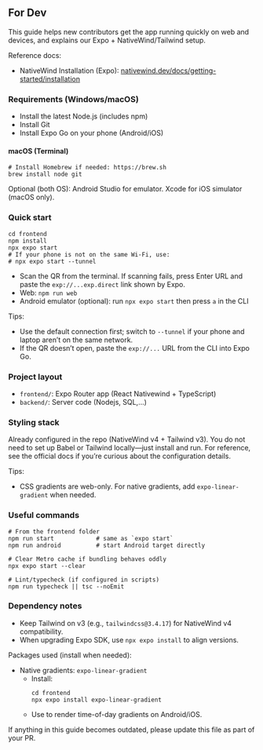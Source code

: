 ## For Dev

This guide helps new contributors get the app running quickly on web and devices, and explains our Expo + NativeWind/Tailwind setup.

Reference docs:
- NativeWind Installation (Expo): [nativewind.dev/docs/getting-started/installation](https://www.nativewind.dev/docs/getting-started/installation)

### Requirements (Windows/macOS)
- Install the latest Node.js (includes npm)
- Install Git
- Install Expo Go on your phone (Android/iOS)

#### macOS (Terminal)
```
# Install Homebrew if needed: https://brew.sh
brew install node git
```

Optional (both OS): Android Studio for emulator. Xcode for iOS simulator (macOS only).

### Quick start
```
cd frontend
npm install
npx expo start
# If your phone is not on the same Wi‑Fi, use:
# npx expo start --tunnel
```

- Scan the QR from the terminal. If scanning fails, press Enter URL and paste the `exp://...exp.direct` link shown by Expo.
- Web: `npm run web`
- Android emulator (optional): run `npx expo start` then press `a` in the CLI

Tips:
- Use the default connection first; switch to `--tunnel` if your phone and laptop aren’t on the same network.
- If the QR doesn’t open, paste the `exp://...` URL from the CLI into Expo Go.

### Project layout
- `frontend/`: Expo Router app (React Nativewind + TypeScript)
- `backend/`: Server code (Nodejs, SQL,...)
### Styling stack
Already configured in the repo (NativeWind v4 + Tailwind v3). You do not need to set up Babel or Tailwind locally—just install and run. For reference, see the official docs if you’re curious about the configuration details.

Tips:
- CSS gradients are web-only. For native gradients, add `expo-linear-gradient` when needed.

### Useful commands
```
# From the frontend folder
npm run start            # same as `expo start`
npm run android          # start Android target directly

# Clear Metro cache if bundling behaves oddly
npx expo start --clear

# Lint/typecheck (if configured in scripts)
npm run typecheck || tsc --noEmit
```

### Dependency notes
- Keep Tailwind on v3 (e.g., `tailwindcss@3.4.17`) for NativeWind v4 compatibility.
- When upgrading Expo SDK, use `npx expo install` to align versions.

Packages used (install when needed):
- Native gradients: `expo-linear-gradient`
  - Install:
    ```
    cd frontend
    npx expo install expo-linear-gradient
    ```
  - Use to render time-of-day gradients on Android/iOS.
  
If anything in this guide becomes outdated, please update this file as part of your PR.



